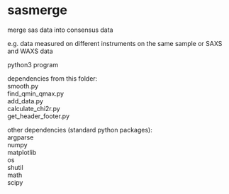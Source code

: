 # sasmerge

merge sas data into consensus data

e.g. data measured on different instruments on the same sample or SAXS and WAXS data

python3 program   

dependencies from this folder:     
smooth.py    
find_qmin_qmax.py    
add_data.py      
calculate_chi2r.py    
get_header_footer.py     

other dependencies (standard python packages):   
argparse     
numpy    
matplotlib    
os    
shutil    
math    
scipy    
